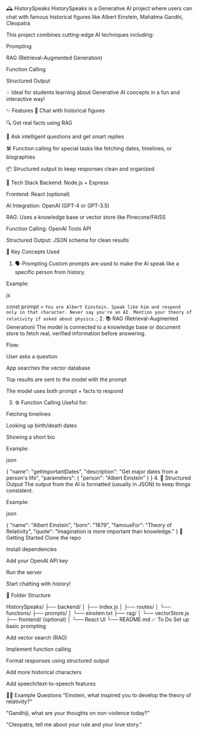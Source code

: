 🕰️ HistorySpeaks
HistorySpeaks is a Generative AI project where users can chat with famous historical figures like Albert Einstein, Mahatma Gandhi, Cleopatra

This project combines cutting-edge AI techniques including:

Prompting

RAG (Retrieval-Augmented Generation)

Function Calling

Structured Output

💡 Ideal for students learning about Generative AI concepts in a fun and interactive way!

✨ Features
💬 Chat with historical figures

🔍 Get real facts using RAG

🧠 Ask intelligent questions and get smart replies

🛠️ Function calling for special tasks like fetching dates, timelines, or biographies

📦 Structured output to keep responses clean and organized

🔧 Tech Stack
Backend: Node.js + Express

Frontend: React (optional)

AI Integration: OpenAI (GPT-4 or GPT-3.5)

RAG: Uses a knowledge base or vector store like Pinecone/FAISS

Function Calling: OpenAI Tools API

Structured Output: JSON schema for clean results

🧠 Key Concepts Used
1. 🗣️ Prompting
Custom prompts are used to make the AI speak like a specific person from history.

Example:

js

const prompt = `
You are Albert Einstein. Speak like him and respond only in that character.
Never say you're an AI. Mention your theory of relativity if asked about physics.
`;
2. 📚 RAG (Retrieval-Augmented Generation)
The model is connected to a knowledge base or document store to fetch real, verified information before answering.

Flow:

User asks a question

App searches the vector database

Top results are sent to the model with the prompt

The model uses both prompt + facts to respond

3. ⚙️ Function Calling
Useful for:

Fetching timelines

Looking up birth/death dates

Showing a short bio

Example:

json

{
  "name": "getImportantDates",
  "description": "Get major dates from a person's life",
  "parameters": {
    "person": "Albert Einstein"
  }
}
4. 🧾 Structured Output
The output from the AI is formatted (usually in JSON) to keep things consistent.

Example:

json

{
  "name": "Albert Einstein",
  "born": "1879",
  "famousFor": "Theory of Relativity",
  "quote": "Imagination is more important than knowledge."
}
🚀 Getting Started
Clone the repo

Install dependencies

Add your OpenAI API key

Run the server

Start chatting with history!

📁 Folder Structure

HistorySpeaks/
├── backend/
│   ├── index.js
│   ├── routes/
│   └── functions/
├── prompts/
│   └── einstein.txt
├── rag/
│   └── vectorStore.js
├── frontend/ (optional)
│   └── React UI
└── README.md
✅ To Do
 Set up basic prompting

 Add vector search (RAG)

 Implement function calling

 Format responses using structured output

 Add more historical characters

 Add speech/text-to-speech features

🙋‍♀️ Example Questions
"Einstein, what inspired you to develop the theory of relativity?"

"Gandhiji, what are your thoughts on non-violence today?"

"Cleopatra, tell me about your rule and your love story."

